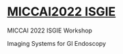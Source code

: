 # [MICCAI2022 ISGIE](https://miccai2022-isgie.github.io/)

MICCAI 2022 ISGIE Workshop

Imaging Systems for GI Endoscopy
